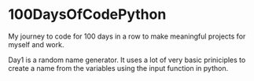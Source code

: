 # 100DaysOfCodePython
My journey to code for 100 days in a row to make meaningful projects for myself and work.

Day1 is a random name generator.  It uses a lot of very basic priniciples to create a name from the variables using the input function in python.


